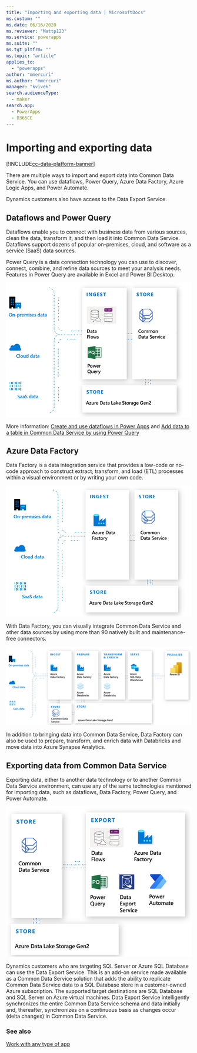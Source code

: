 ```yaml
---
title: "Importing and exporting data | MicrosoftDocs"
ms.custom: ""
ms.date: 06/16/2020
ms.reviewer: "Mattp123"
ms.service: powerapps
ms.suite: ""
ms.tgt_pltfrm: ""
ms.topic: "article"
applies_to: 
  - "powerapps"
author: "mmercuri"
ms.author: "mmercuri"
manager: "kvivek"
search.audienceType: 
  - maker
search.app: 
  - PowerApps
  - D365CE
---
```


# Importing and exporting data

[!INCLUDE[cc-data-platform-banner](../../includes/cc-data-platform-banner.md)]

There are multiple ways to import and export data into Common Data Service. You can use dataflows, Power Query, Azure Data Factory, Azure Logic Apps, and Power Automate.

Dynamics customers also have access to the Data Export Service.

## Dataflows and Power Query

Dataflows enable you to connect with business data from various sources, clean the data, transform it, and then load it into Common Data Service. Dataflows support dozens of popular on-premises, cloud, and software as a service (SaaS) data sources.

Power Query is a data connection technology you can use to discover, connect, combine, and refine data sources to meet your analysis needs. Features in Power Query are available in Excel and Power BI Desktop. 

![Dataflows and Power Query with Common Data Service](media/dataflows-power-query-with-cds.png "Dataflows and Power Query with Common Data Service")

More information: [Create and use dataflows in Power Apps](/powerapps/maker/common-data-service/create-and-use-dataflows) and [Add data to a table in Common Data Service by using Power Query](/powerapps/maker/common-data-service/data-platform-cds-newentity-pq)

## Azure Data Factory

Data Factory is a data integration service that provides a low-code or no-code approach to construct extract, transform, and load (ETL) processes within a visual environment or by writing your own code. 

![Data Factory](media/azure-data-factory.png "Data Factory")

With Data Factory, you can visually integrate Common Data Service and other data sources by using more than 90 natively built and maintenance-free connectors.

![Data Factory ETL](media/azure-data-factory-etl.png "Data Factory ETL")

In addition to bringing data into Common Data Service, Data Factory can also be used to prepare, transform, and enrich data with Databricks and move data into Azure Synapse Analytics.

## Exporting data from Common Data Service

Exporting data, either to another data technology or to another Common Data Service environment, can use any of the same technologies mentioned for importing data, such as dataflows, Data Factory, Power Query, and Power Automate.

![Export Common Data Service data methods](media/export-cds-data.png "Export Common Data Service data methods")

Dynamics customers who are targeting SQL Server or Azure SQL Database can use the Data Export Service. This is an add-on service made available as a Common Data Service solution that adds the ability to replicate Common Data Service data to a SQL Database store in a customer-owned Azure subscription. The supported target destinations are SQL Database and SQL Server on Azure virtual machines. Data Export Service intelligently synchronizes the entire Common
Data Service schema and data initially and, thereafter, synchronizes on a continuous basis as changes occur (delta changes) in Common Data Service.

### See also

[Work with any type of app](why-cds-any-type-app.md)
